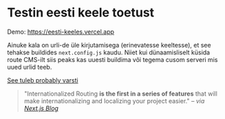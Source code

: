 # Testin eesti keele toetust

Demo: https://eesti-keeles.vercel.app

Ainuke kala on urli-de üle kirjutamisega (erinevatesse keeltesse), et see tehakse buildides `next.config.js` kaudu. Niiet kui dünaamisliselt küsida route CMS-ilt siis peaks kas uuesti buildima või tegema cusom serveri mis uued urlid teeb.

[See tuleb probably varsti](https://github.com/vercel/next.js/discussions/9081)

> "Internationalized Routing **is the first in a series of features** that will make internationalizing and localizing your project easier."
*– via [Next.js Blog](https://nextjs.org/blog/next-10#internationalized-routing)*
